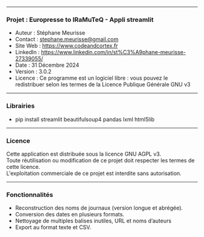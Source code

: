 -----------------------------------------
### Projet : Europresse to IRaMuTeQ - Appli streamlit
- Auteur : Stéphane Meurisse
- Contact : stephane.meurisse@gmail.com
- Site Web : https://www.codeandcortex.fr
- LinkedIn : https://www.linkedin.com/in/st%C3%A9phane-meurisse-27339055/
- Date : 31 Décembre 2024
- Version : 3.0.2
- Licence : Ce programme est un logiciel libre : vous pouvez le redistribuer selon les termes de la Licence Publique Générale GNU v3

-----------------------------------------
### Librairies 
- pip install streamlit beautifulsoup4 pandas lxml html5lib

-----------------------------------------
### Licence
Cette application est distribuée sous la licence GNU AGPL v3.  
Toute réutilisation ou modification de ce projet doit respecter les termes de cette licence.  
L'exploitation commerciale de ce projet est interdite sans autorisation.

-----------------------------------------
### Fonctionnalités
- Reconstruction des noms de journaux (version longue et abrégée).
- Conversion des dates en plusieurs formats.
- Nettoyage de multiples balises inutiles, URL et noms d’auteurs
- Export au format texte et CSV.

